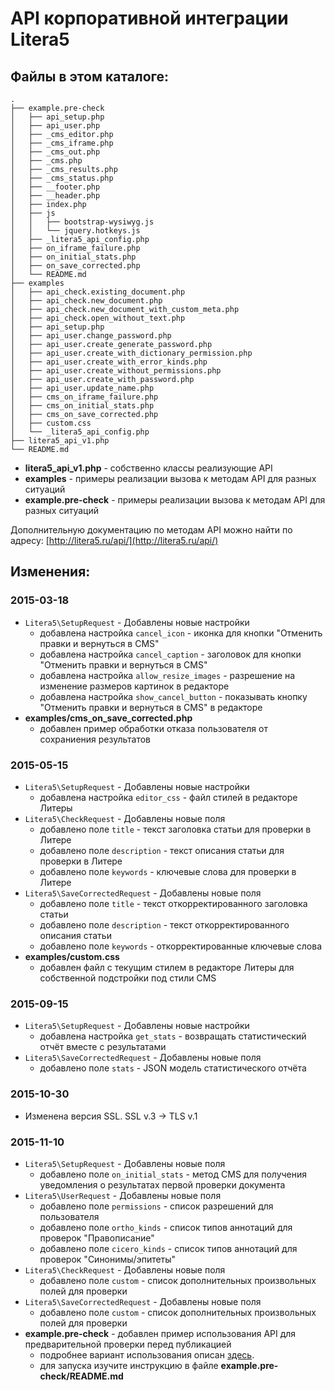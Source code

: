 API корпоративной интеграции Litera5
====================================

Файлы в этом каталоге:
----------------------
    .
    ├── example.pre-check
    │   ├── api_setup.php
    │   ├── api_user.php
    │   ├── _cms_editor.php
    │   ├── _cms_iframe.php
    │   ├── _cms_out.php
    │   ├── _cms.php
    │   ├── _cms_results.php
    │   ├── _cms_status.php
    │   ├── __footer.php
    │   ├── __header.php
    │   ├── index.php
    │   ├── js
    │   │   ├── bootstrap-wysiwyg.js
    │   │   └── jquery.hotkeys.js
    │   ├── _litera5_api_config.php
    │   ├── on_iframe_failure.php
    │   ├── on_initial_stats.php
    │   ├── on_save_corrected.php
    │   └── README.md
    ├── examples
    │   ├── api_check.existing_document.php
    │   ├── api_check.new_document.php
    │   ├── api_check.new_document_with_custom_meta.php
    │   ├── api_check.open_without_text.php
    │   ├── api_setup.php
    │   ├── api_user.change_password.php
    │   ├── api_user.create_generate_password.php
    │   ├── api_user.create_with_dictionary_permission.php
    │   ├── api_user.create_with_error_kinds.php
    │   ├── api_user.create_without_permissions.php
    │   ├── api_user.create_with_password.php
    │   ├── api_user.update_name.php
    │   ├── cms_on_iframe_failure.php
    │   ├── cms_on_initial_stats.php
    │   ├── cms_on_save_corrected.php
    │   ├── custom.css
    │   └── _litera5_api_config.php
    ├── litera5_api_v1.php
    └── README.md

* **litera5_api_v1.php** - собственно классы реализующие API
* **examples** - примеры реализации вызова к методам API для разных ситуаций
* **example.pre-check** - примеры реализации вызова к методам API для разных ситуаций

Дополнительную документацию по методам API можно найти по адресу: [http://litera5.ru/api/](http://litera5.ru/api/)

Изменения:
----------

### 2015-03-18
* `Litera5\SetupRequest` - Добавлены новые настройки
    * добавлена настройка `cancel_icon` - иконка для кнопки "Отменить правки и вернуться в CMS"
    * добавлена настройка `cancel_caption` - заголовок для кнопки "Отменить правки и вернуться в CMS"
    * добавлена настройка `allow_resize_images` - разрешение на изменение размеров картинок в редакторе
    * добавлена настройка `show_cancel_button` - показывать кнопку "Отменить правки и вернуться в CMS" в редакторе
* **examples/cms_on_save_corrected.php**
    * добавлен пример обработки отказа пользователя от сохраниения результатов

### 2015-05-15
* `Litera5\SetupRequest` - Добавлены новые настройки
    * добавлена настройка `editor_css` - файл стилей в редакторе Литеры
* `Litera5\CheckRequest` - Добавлены новые поля
    * добавлено поле `title` - текст заголовка статьи для проверки в Литере
    * добавлено поле `description` - текст описания статьи для проверки в Литере
    * добавлено поле `keywords` - ключевые слова для проверки в Литере
* `Litera5\SaveCorrectedRequest` - Добавлены новые поля
    * добавлено поле `title` - текст откорректированного заголовка статьи
    * добавлено поле `description` - текст откорректированного описания статьи
    * добавлено поле `keywords` - откорректированные ключевые слова
* **examples/custom.css**
    * добавлен файл с текущим стилем в редакторе Литеры для собственной подстройки под стили CMS

### 2015-09-15
* `Litera5\SetupRequest` - Добавлены новые настройки
    * добавлена настройка `get_stats` - возвращать статистический отчёт вместе с результатами
* `Litera5\SaveCorrectedRequest` - Добавлены новые поля
    * добавлено поле `stats` - JSON модель статистического отчёта

### 2015-10-30
* Изменена версия SSL. SSL v.3 -> TLS v.1 
    
### 2015-11-10
* `Litera5\SetupRequest` - Добавлены новые поля
    * добавлено поле `on_initial_stats` - метод CMS для получения уведомления о результатах первой проверки документа
* `Litera5\UserRequest` - Добавлены новые поля
    * добавлено поле `permissions` - список разрешений для пользователя
    * добавлено поле `ortho_kinds` - список типов аннотаций для проверок "Правописание"
    * добавлено поле `cicero_kinds` - список типов аннотаций для проверок "Синонимы/эпитеты"
* `Litera5\CheckRequest` - Добавлены новые поля
    * добавлено поле `custom` - список дополнительных произвольных полей для проверки
* `Litera5\SaveCorrectedRequest` - Добавлены новые поля
    * добавлено поле `custom` - список дополнительных произвольных полей для проверки
* **example.pre-check** - добавлен пример использования API для предварительной проверки перед публикацией
    * подробнее вариант использования описан [здесь](http://lib.litera5.ru/OGL/92176589.html).
    * для запуска изучите инструкцию в файле **example.pre-check/README.md**
         